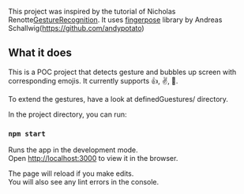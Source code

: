 This project was inspired by the tutorial of Nicholas Renotte[GestureRecognition](GestureRecognition).
It uses [fingerpose](https://github.com/andypotato/fingerpose) library by Andreas Schallwig(https://github.com/andypotato)

## What it does
This is a POC project that detects gesture and bubbles up screen with corresponding emojis. 
It currently supports 👍, ✌️, 🤟. 

To extend the gestures, have a look at definedGuestures/ directory. 


In the project directory, you can run:

### `npm start`

Runs the app in the development mode.<br />
Open [http://localhost:3000](http://localhost:3000) to view it in the browser.

The page will reload if you make edits.<br />
You will also see any lint errors in the console.